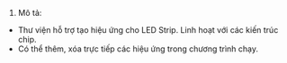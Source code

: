 1. Mô tả:
- Thư viện hỗ trợ tạo hiệu ứng cho LED Strip. Linh hoạt với các kiến trúc chip.
- Có thể thêm, xóa trực tiếp các hiệu ứng trong chương trình chạy.